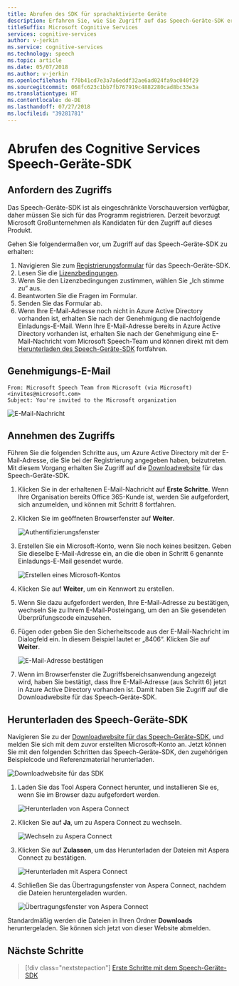 ```yaml
---
title: Abrufen des SDK für sprachaktivierte Geräte
description: Erfahren Sie, wie Sie Zugriff auf das Speech-Geräte-SDK erhalten.
titleSuffix: Microsoft Cognitive Services
services: cognitive-services
author: v-jerkin
ms.service: cognitive-services
ms.technology: speech
ms.topic: article
ms.date: 05/07/2018
ms.author: v-jerkin
ms.openlocfilehash: f70b41cd7e3a7a6eddf32ae6ad024fa9ac040f29
ms.sourcegitcommit: 068fc623c1bb7fb767919c4882280cad8bc33e3a
ms.translationtype: HT
ms.contentlocale: de-DE
ms.lasthandoff: 07/27/2018
ms.locfileid: "39281781"
---
```

# <a name="get-the-cognitive-services-speech-devices-sdk"></a>Abrufen des Cognitive Services Speech-Geräte-SDK

## <a name="requesting-access"></a>Anfordern des Zugriffs

Das Speech-Geräte-SDK ist als eingeschränkte Vorschauversion verfügbar, daher müssen Sie sich für das Programm registrieren. Derzeit bevorzugt Microsoft Großunternehmen als Kandidaten für den Zugriff auf dieses Produkt.

Gehen Sie folgendermaßen vor, um Zugriff auf das Speech-Geräte-SDK zu erhalten:

1. Navigieren Sie zum [Registrierungsformular](https://aka.ms/sdsdk-signup) für das Speech-Geräte-SDK.
1. Lesen Sie die [Lizenzbedingungen](speech-devices-sdk-license.md).
1. Wenn Sie den Lizenzbedingungen zustimmen, wählen Sie „Ich stimme zu“ aus.
1. Beantworten Sie die Fragen im Formular.
1. Senden Sie das Formular ab. 
1. Wenn Ihre E-Mail-Adresse noch nicht in Azure Active Directory vorhanden ist, erhalten Sie nach der Genehmigung die nachfolgende Einladungs-E-Mail. Wenn Ihre E-Mail-Adresse bereits in Azure Active Directory vorhanden ist, erhalten Sie nach der Genehmigung eine E-Mail-Nachricht vom Microsoft Speech-Team und können direkt mit dem [Herunterladen des Speech-Geräte-SDK](#download-the-speech-devices-sdk) fortfahren.

## <a name="approval-e-mail"></a>Genehmigungs-E-Mail

```
From: Microsoft Speech Team from Microsoft (via Microsoft) <invites@microsoft.com> 
Subject: You're invited to the Microsoft organization 
```

![E-Mail-Nachricht](media/speech-devices-sdk/get-sdk-1.png)

## <a name="accept-access"></a>Annehmen des Zugriffs
Führen Sie die folgenden Schritte aus, um Azure Active Directory mit der E-Mail-Adresse, die Sie bei der Registrierung angegeben haben, beizutreten. Mit diesem Vorgang erhalten Sie Zugriff auf die [Downloadwebsite](https://shares.datatransfer.microsoft.com/) für das Speech-Geräte-SDK.

1. Klicken Sie in der erhaltenen E-Mail-Nachricht auf **Erste Schritte**. Wenn Ihre Organisation bereits Office 365-Kunde ist, werden Sie aufgefordert, sich anzumelden, und können mit Schritt 8 fortfahren.

2. Klicken Sie im geöffneten Browserfenster auf **Weiter**.

    ![Authentifizierungsfenster](media/speech-devices-sdk/get-sdk-2.png)

3. Erstellen Sie ein Microsoft-Konto, wenn Sie noch keines besitzen. Geben Sie dieselbe E-Mail-Adresse ein, an die die oben in Schritt 6 genannte Einladungs-E-Mail gesendet wurde.

    ![Erstellen eines Microsoft-Kontos](media/speech-devices-sdk/get-sdk-3.png)

4. Klicken Sie auf **Weiter**, um ein Kennwort zu erstellen.

5. Wenn Sie dazu aufgefordert werden, Ihre E-Mail-Adresse zu bestätigen, wechseln Sie zu Ihrem E-Mail-Posteingang, um den an Sie gesendeten Überprüfungscode einzusehen.
 
7. Fügen oder geben Sie den Sicherheitscode aus der E-Mail-Nachricht im Dialogfeld ein. In diesem Beispiel lautet er „8406“. Klicken Sie auf **Weiter**.

    ![E-Mail-Adresse bestätigen](media/speech-devices-sdk/get-sdk-6.png)
 
8. Wenn im Browserfenster die Zugriffsbereichsanwendung angezeigt wird, haben Sie bestätigt, dass Ihre E-Mail-Adresse (aus Schritt 6) jetzt in Azure Active Directory vorhanden ist. Damit haben Sie Zugriff auf die Downloadwebsite für das Speech-Geräte-SDK.

## <a name="download-the-speech-devices-sdk"></a>Herunterladen des Speech-Geräte-SDK

Navigieren Sie zu der [Downloadwebsite für das Speech-Geräte-SDK](https://shares.datatransfer.microsoft.com/), und melden Sie sich mit dem zuvor erstellten Microsoft-Konto an. Jetzt können Sie mit den folgenden Schritten das Speech-Geräte-SDK, den zugehörigen Beispielcode und Referenzmaterial herunterladen.

![Downloadwebsite für das SDK](media/speech-devices-sdk/get-sdk-7.png)

1. Laden Sie das Tool Aspera Connect herunter, und installieren Sie es, wenn Sie im Browser dazu aufgefordert werden.

    ![Herunterladen von Aspera Connect](media/speech-devices-sdk/get-sdk-8.png)
 
1. Klicken Sie auf **Ja**, um zu Aspera Connect zu wechseln.

    ![Wechseln zu Aspera Connect](media/speech-devices-sdk/get-sdk-9.png)
 
1. Klicken Sie auf **Zulassen**, um das Herunterladen der Dateien mit Aspera Connect zu bestätigen.

    ![Herunterladen mit Aspera Connect](media/speech-devices-sdk/get-sdk-10.png)
 
1. Schließen Sie das Übertragungsfenster von Aspera Connect, nachdem die Dateien heruntergeladen wurden.

    ![Übertragungsfenster von Aspera Connect](media/speech-devices-sdk/get-sdk-11.png)
 
Standardmäßig werden die Dateien in Ihren Ordner **Downloads** heruntergeladen. Sie können sich jetzt von dieser Website abmelden. 

## <a name="next-steps"></a>Nächste Schritte

> [!div class="nextstepaction"]
> [Erste Schritte mit dem Speech-Geräte-SDK](speech-devices-sdk-qsg.md)
